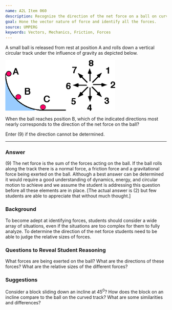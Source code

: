 ```yaml
---
name: A2L Item 060
description: Recognize the direction of the net force on a ball on curved vertical track.
goal: Hone the vector nature of force and identify all the forces.
source: UMPERG
keywords: Vectors, Mechanics, Friction, Forces
---
```


A small ball is released from rest at position A and rolls down a
vertical circular track under the influence of gravity as depicted
below.

![Item060_fig1.gif](../images/Item060_fig1.gif)

When the ball reaches position B, which of the indicated directions most
nearly corresponds to the direction of the net force on the ball?

Enter (9) if the direction cannot be determined.

<hr/>

### Answer

(9) The net force is the sum of the forces acting on the ball.  If the
ball rolls along the track there is a normal force, a friction force and
a gravitational force being exerted on the ball.  Although a best answer
can be determined it would require a good understanding of dynamics,
energy, and circular motion to achieve and we assume the student is
addressing this question before all these elements are in place.  [The
actual answer is (2) but few students are able to appreciate that
without much thought.]

### Background

To become adept at identifying forces, students should consider a wide
array of situations, even if the situations are too complex for them to
fully analyze.   To determine the direction of the net force students
need to be able to judge the relative sizes of forces.

### Questions to Reveal Student Reasoning

What forces are being exerted on the ball?  What are the directions of
these forces?  What are the relative sizes of the different forces?

### Suggestions

Consider a block sliding down an incline at 45<sup>0</sup>?   How does
the block on an incline compare to the ball on the curved track?  What
are some similarities and differences?
